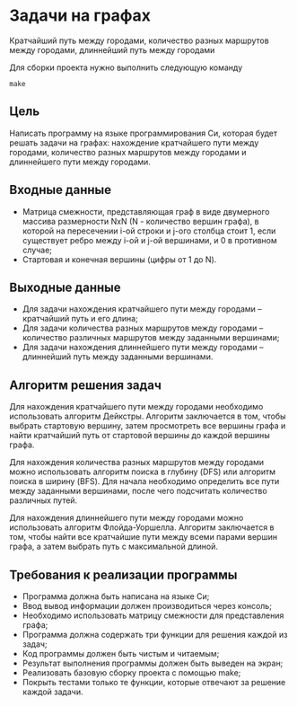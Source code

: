 # Задачи на графах 
Кратчайший путь между городами, количество разных маршрутов между городами, длиннейший путь между городами

Для сборки проекта нужно выполнить следующую команду
```
make
```

## Цель
Написать программу на языке программирования Си, которая будет решать задачи на графах: нахождение кратчайшего пути между городами, количество разных маршрутов между городами и длиннейшего пути между городами.

## Входные данные
- Матрица смежности, представляющая граф в виде двумерного массива размерности NxN (N - количество вершин графа), в которой на пересечении i-ой строки и j-ого столбца стоит 1, если существует ребро между i-ой и j-ой вершинами, и 0 в противном случае;
- Cтартовая и конечная вершины (цифры от 1 до N).

## Выходные данные
- Для задачи нахождения кратчайшего пути между городами – кратчайший путь и его длина;
- Для задачи количества разных маршрутов между городами – количество различных маршрутов между заданными вершинами;
- Для задачи нахождения длиннейшего пути между городами – длиннейший путь между заданными вершинами.

## Алгоритм решения задач
Для нахождения кратчайшего пути между городами необходимо использовать алгоритм Дейкстры. Алгоритм заключается в том, чтобы выбрать стартовую вершину, затем просмотреть все вершины графа и найти кратчайший путь от стартовой вершины до каждой вершины графа.

Для нахождения количества разных маршрутов между городами можно использовать алгоритм поиска в глубину (DFS) или алгоритм поиска в ширину (BFS). Для начала необходимо определить все пути между заданными вершинами, после чего подсчитать количество различных путей.

Для нахождения длиннейшего пути между городами можно использовать алгоритм Флойда-Уоршелла. Алгоритм заключается в том, чтобы найти все кратчайшие пути между всеми парами вершин графа, а затем выбрать путь с максимальной длиной.

## Требования к реализации программы
- Программа должна быть написана на языке Си;
- Ввод вывод информации должен производиться через консоль;
- Необходимо использовать матрицу смежности для представления графа;
- Программа должна содержать три функции для решения каждой из задач;
- Код программы должен быть чистым и читаемым;
- Результат выполнения программы должен быть выведен на экран;
- Реализовать базовую сборку проекта с помощью make;
- Покрыть тестами только те функции, которые отвечают за решение каждой задачи.